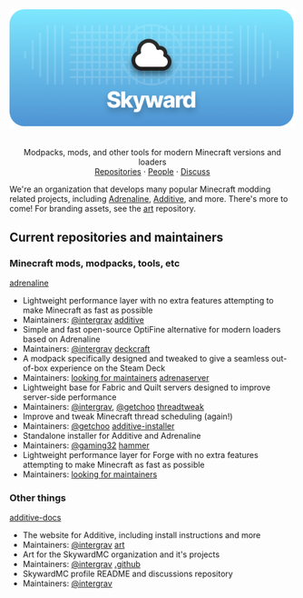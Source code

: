 <div align=center>
  <img alt="Banner for Skyward with logo and name" src="https://raw.githubusercontent.com/skywardmc/art/main/skyward/banner.png">
  <br />
  <br />
  <p align="center">
    Modpacks, mods, and other tools for modern Minecraft versions and loaders
    <br />
    <a href="https://github.com/orgs/skywardmc/repositories?q=&sort=stargazers">Repositories</a>
    ·
    <a href="https://github.com/orgs/skywardmc/people">People</a>
    ·
    <a href="https://github.com/orgs/skywardmc/discussions">Discuss</a>
  </p>
</div>

We're an organization that develops many popular Minecraft modding related projects, including [Adrenaline](https://github.com/skywardmc/adrenaline), [Additive](https://github.com/skywardmc/additive), and more. There's more to come! For branding assets, see the [art](https://github.com/skyward/art) repository.

## Current repositories and maintainers
### Minecraft mods, modpacks, tools, etc
[adrenaline](https://github.com/skywardmc/adrenaline)
  - Lightweight performance layer with no extra features attempting to make Minecraft as fast as possible
  - Maintainers: [@intergrav](https://github.com/intergrav)
[additive](https://github.com/skywardmc/additive)
  - Simple and fast open-source OptiFine alternative for modern loaders based on Adrenaline
  - Maintainers: [@intergrav](https://github.com/intergrav)
[deckcraft](https://github.com/skywardmc/deckcraft)
  - A modpack specifically designed and tweaked to give a seamless out-of-box experience on the Steam Deck
  - Maintainers: [looking for maintainers](https://github.com/skywardmc/deckcraft/issues/2)
[adrenaserver](https://github.com/skywardmc/adrenaserver)
  - Lightweight base for Fabric and Quilt servers designed to improve server-side performance
  - Maintainers: [@intergrav](https://github.com/intergrav), [@getchoo](https://github.com/getchoo)
[threadtweak](https://github.com/skywardmc/threadtweak)
  - Improve and tweak Minecraft thread scheduling (again!)
  - Maintainers: [@getchoo](https://github.com/getchoo)
[additive-installer](https://github.com/skywardmc/additive-installer)
  - Standalone installer for Additive and Adrenaline
  - Maintainers: [@gaming32](https://github.com/gaming32)
[hammer](https://github.com/skywardmc/hammer)
  - Lightweight performance layer for Forge with no extra features attempting to make Minecraft as fast as possible
  - Maintainers: [looking for maintainers](https://github.com/skywardmc/hammer/issues/3)
### Other things
[additive-docs](https://github.com/skywardmc/additive-docs)
  - The website for Additive, including install instructions and more
  - Maintainers: [@intergrav](https://github.com/intergrav)
[art](https://github.com/skywardmc/art)
  - Art for the SkywardMC organization and it's projects
  - Maintainers: [@intergrav](https://github.com/intergrav)
[.github](https://github.com/skywardmc/.github)
  - SkywardMC profile README and discussions repository 
  - Maintainers: [@intergrav](https://github.com/intergrav)
